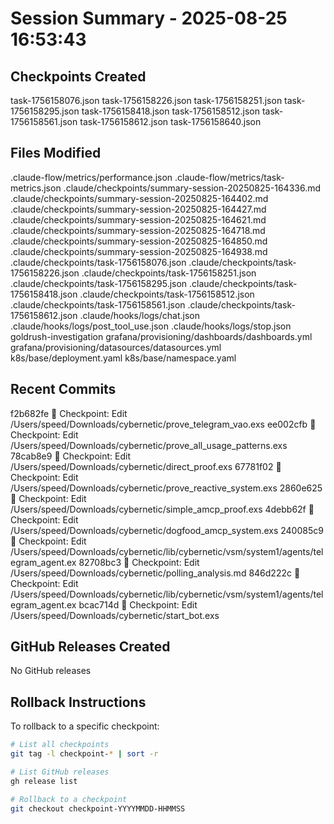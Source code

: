 # Session Summary - 2025-08-25 16:53:43

## Checkpoints Created
task-1756158076.json
task-1756158226.json
task-1756158251.json
task-1756158295.json
task-1756158418.json
task-1756158512.json
task-1756158561.json
task-1756158612.json
task-1756158640.json

## Files Modified
.claude-flow/metrics/performance.json
.claude-flow/metrics/task-metrics.json
.claude/checkpoints/summary-session-20250825-164336.md
.claude/checkpoints/summary-session-20250825-164402.md
.claude/checkpoints/summary-session-20250825-164427.md
.claude/checkpoints/summary-session-20250825-164621.md
.claude/checkpoints/summary-session-20250825-164718.md
.claude/checkpoints/summary-session-20250825-164850.md
.claude/checkpoints/summary-session-20250825-164938.md
.claude/checkpoints/task-1756158076.json
.claude/checkpoints/task-1756158226.json
.claude/checkpoints/task-1756158251.json
.claude/checkpoints/task-1756158295.json
.claude/checkpoints/task-1756158418.json
.claude/checkpoints/task-1756158512.json
.claude/checkpoints/task-1756158561.json
.claude/checkpoints/task-1756158612.json
.claude/hooks/logs/chat.json
.claude/hooks/logs/post_tool_use.json
.claude/hooks/logs/stop.json
goldrush-investigation
grafana/provisioning/dashboards/dashboards.yml
grafana/provisioning/datasources/datasources.yml
k8s/base/deployment.yaml
k8s/base/namespace.yaml

## Recent Commits
f2b682fe 🔖 Checkpoint: Edit /Users/speed/Downloads/cybernetic/prove_telegram_vao.exs
ee002cfb 🔖 Checkpoint: Edit /Users/speed/Downloads/cybernetic/prove_all_usage_patterns.exs
78cab8e9 🔖 Checkpoint: Edit /Users/speed/Downloads/cybernetic/direct_proof.exs
67781f02 🔖 Checkpoint: Edit /Users/speed/Downloads/cybernetic/prove_reactive_system.exs
2860e625 🔖 Checkpoint: Edit /Users/speed/Downloads/cybernetic/simple_amcp_proof.exs
4debb62f 🔖 Checkpoint: Edit /Users/speed/Downloads/cybernetic/dogfood_amcp_system.exs
240085c9 🔖 Checkpoint: Edit /Users/speed/Downloads/cybernetic/lib/cybernetic/vsm/system1/agents/telegram_agent.ex
82708bc3 🔖 Checkpoint: Edit /Users/speed/Downloads/cybernetic/polling_analysis.md
846d222c 🔖 Checkpoint: Edit /Users/speed/Downloads/cybernetic/lib/cybernetic/vsm/system1/agents/telegram_agent.ex
bcac714d 🔖 Checkpoint: Edit /Users/speed/Downloads/cybernetic/start_bot.exs

## GitHub Releases Created
No GitHub releases

## Rollback Instructions
To rollback to a specific checkpoint:
```bash
# List all checkpoints
git tag -l checkpoint-* | sort -r

# List GitHub releases
gh release list

# Rollback to a checkpoint
git checkout checkpoint-YYYYMMDD-HHMMSS
```
